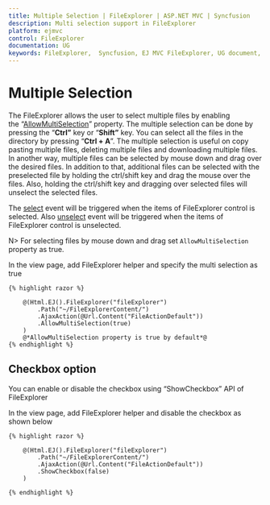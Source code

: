 ```yaml
---
title: Multiple Selection | FileExplorer | ASP.NET MVC | Syncfusion
description: Multi selection support in FileExplorer
platform: ejmvc
control: FileExplorer
documentation: UG
keywords: FileExplorer,  Syncfusion, EJ MVC FileExplorer, UG document, Multiple selection
---
```

# Multiple Selection

The FileExplorer allows the user to select multiple files by enabling the “[AllowMultiSelection](https://help.syncfusion.com/api/js/ejfileexplorer#members:allowmultiselection)” property. The multiple selection can be done by pressing the “**Ctrl”** key or “**Shift”** key. You can select all the files in the directory by pressing “**Ctrl + A**”. The multiple selection is useful on copy pasting multiple files, deleting multiple files and downloading multiple files. In another way, multiple files can be selected by mouse down and drag over the desired files. In addition to that, additional files can be selected with the preselected file by holding the ctrl/shift key and drag the mouse over the files. Also, holding the ctrl/shift key and dragging over selected files will unselect the selected files.

The [select](https://help.syncfusion.com/api/js/ejfileexplorer#events:select) event will be triggered when the items of FileExplorer control is selected.
Also [unselect](https://help.syncfusion.com/api/js/ejfileexplorer#events:unselect) event will be triggered when the items of FileExplorer control is unselected.

N>  For selecting files by mouse down and drag set `AllowMultiSelection` property as true.

In the view page, add FileExplorer helper and specify the multi selection as true
    
    {% highlight razor %}
    
        @(Html.EJ().FileExplorer("fileExplorer")
            .Path("~/FileExplorerContent/")
            .AjaxAction(@Url.Content("FileActionDefault"))        
            .AllowMultiSelection(true)
        )
        @*AllowMultiSelection property is true by default*@
    {% endhighlight %}
    
## Checkbox option

You can enable or disable the checkbox using “ShowCheckbox” API of FileExplorer

In the view page, add FileExplorer helper and disable the checkbox as shown below

    {% highlight razor %}
    
        @(Html.EJ().FileExplorer("fileExplorer")
            .Path("~/FileExplorerContent/")
            .AjaxAction(@Url.Content("FileActionDefault"))        
            .ShowCheckbox(false)
        )
        
    {% endhighlight %}

